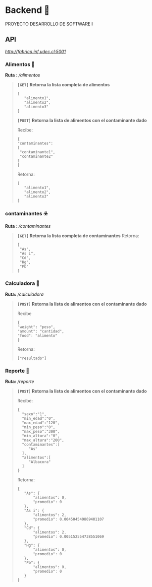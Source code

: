 # Backend 🐍
PROYECTO DESARROLLO DE SOFTWARE I
## API
*http://fabrica.inf.udec.cl:5001*
### Alimentos 🍞
**Ruta** : */alimentos*

>**`[GET]` Retorna la lista completa de alimentos**
>
>```
>[
>    "alimento1", 
>    "alimento2", 
>    "alimento3"
>]
>```
>
>**`[POST]` Retorna la lista de alimentos con el contaminante dado**
>
>Recibe: 
>```
>{
> "contaminantes": 
>[
>  "contaminante1", 
>  "contaminante2" 
>]
>}
>```
>
>Retorna: 
>
>```
>[
>    "alimento1", 
>    "alimento2", 
>    "alimento3"
>]
>```
### contaminantes ☣️
**Ruta** : */contaminantes*
>**`[GET]` Retorna la lista completa de contaminantes**
>Retorna: 
>
>```
>[
>  "As",
>  "As i",
>  "Cd",
>  "Hg",
>  "Pb"
>]
>```

### Calculadora 🎲
**Ruta:** */calculadora*

>**`[POST]` Retorna la lista de alimentos con el contaminante dado**
>
>Recibe
>```
>{
> "weight": "peso", 
> "amount": "cantidad", 
> "food": "alimento"
>}
>```
>
>Retorna:
>```
>["resultado"]
>```

### Reporte 📄
**Ruta:** */reporte*

>**`[POST]` Retorna la lista de alimentos con el contaminante dado**
>
>Recibe: 
>```
>{
>   "sexo":"1",
>   "min_edad":"0",
>   "max_edad":"120",
>   "min_peso":"0",
>   "max_peso":"300",
>   "min_altura":"0",
>   "max_altura":"200",
>   "contaminantes":[
>      "As"
>   ],
>   "alimentos":[
>      "Albacora"
>   ]
>}
>```
>
>Retorna: 
>
>```
>{
>    "As": {
>        "alimentos": 0,
>        "promedio": 0
>    },
>    "As i": {
>        "alimentos": 2,
>        "promedio": 0.004504549869401107
>    },
>    "Cd": {
>        "alimentos": 2,
>        "promedio": 0.005152554738551069
>    },
>    "Hg": {
>        "alimentos": 0,
>        "promedio": 0
>    },
>    "Pb": {
>        "alimentos": 0,
>        "promedio": 0
>    }
>}
>```
